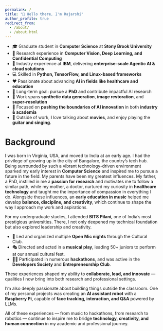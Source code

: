 ```yaml
---
permalink: /
title: "👋 Hello there, I'm Rajarshi"
author_profile: true
redirect_from: 
  - /about/
  - /about.html
---
```


- 🎓 Graduate student in **Computer Science** at **Stony Brook University**  
- 🔬 Research experience in **Computer Vision, Deep Learning, and Confidential Computing**  
- 💼 Industry experience at **IBM**, delivering **enterprise-scale Agentic AI & cloud solutions**  
- 💻 Skilled in **Python, TensorFlow, and Linux-based frameworks**  
- ❤️ Passionate about advancing **AI in fields like healthcare and education**  
- 🎯 Long-term goal: pursue a **PhD** and contribute impactful AI research  
- 🧪 Work spans **synthetic data generation**, **image restoration**, and **super-resolution**  
- 🚀 Focused on **pushing the boundaries of AI innovation** in both **industry & academia**
- 🎸 Outside of work, I love talking about **movies**, and enjoy playing the **guitar and singing**.   

Background
======
I was born in Virginia, USA, and moved to India at an early age. I had the privilege of growing up in the city of Bangalore, the country’s tech hub. Being surrounded by such a vibrant technology-driven environment sparked my early interest in **Computer Science** and inspired me to pursue a future in the field. My parents have been my greatest influences. My father, a PhD, instilled in me a **passion for research** and motivates me to follow a similar path, while my mother, a doctor, nurtured my curiosity in **healthcare technology** and taught me the importance of compassion in everything I do. Alongside these influences, an **early education in music** helped me develop **balance, discipline, and creativity**, which continue to shape the way I approach my work and aspirations.

<!-- 📸 *[Insert childhood photo here]*   -->

For my undergraduate studies, I attended **BITS Pilani**, one of India’s most prestigious universities. There, I not only deepened my technical foundation but also explored leadership and creativity.  

- 🎤 Led and organized multiple **Open Mic nights** through the Cultural Club.
- 🎭 Directed and acted in a **musical play**, leading 50+ juniors to perform at our annual cultural fest.
- 👨‍💻 Participated in numerous **hackathons**, and was active in the **Developers Society** and **Entrepreneurship Club**.  

<!-- 📸 *[Insert cultural fest / open mic photo here]*   -->

These experiences shaped my ability to **collaborate, lead, and innovate** — qualities I now bring into both research and professional settings.  

I’m also deeply passionate about building things outside the classroom. One of my personal projects was creating an **AI assistant robot** with a **Raspberry Pi**, capable of **face tracking, interaction, and Q&A** powered by LLMs.  

<!-- 📸 *[Insert AI robot picture here]*   -->

All of these experiences — from music to hackathons, from research to robotics — continue to inspire me to bridge **technology, creativity, and human connection** in my academic and professional journey. 
